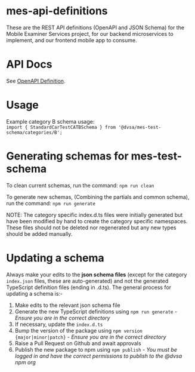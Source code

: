 # mes-api-definitions

These are the REST API definitions (OpenAPI and JSON Schema) for the Mobile Examiner Services project, for our backend microservices to implement, and our frontend mobile app to consume.

# API Docs
See [OpenAPI Definition](https://combinatronics.com/dvsa/mes-api-definitions/develop/redoc-static.html).

# Usage

Example category B schema usage:  
`import { StandardCarTestCATBSchema } from '@dvsa/mes-test-schema/categories/B';`

# Generating schemas for mes-test-schema

To clean current schemas, run the command:
`npm run clean`

To generate new schemas, (Combining the partials and common schema), run the command:
`npm run generate`

NOTE: The category specific index.d.ts files were initially generated but have been modified by hand
      to create the category specific namespaces. These files should not be deleted nor regenerated
      but any new types should be added manually.

# Updating a schema

Always make your edits to the **json schema files** (except for the category `index.json` files, these are auto-generated) and not the generated TypeScript definition files (ending in .d.ts). The general process for updating a schema is:-
1. Make edits to the relevant json schema file
2. Generate the new TypeScript definitions using `npm run generate` - _Ensure you are in the correct directory_
3. If necessary, update the `index.d.ts`
4. Bump the version of the package using `npm version {major|minor|patch}` - _Ensure you are in the correct directory_
5. Raise a Pull Request on Github and await approvals
6. Publish the new package to npm using `npm publish` - _You must be logged in and have the correct permissions to publish to the @dvsa npm org_